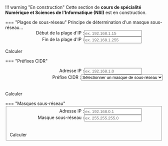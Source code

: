 !!! warning "En construction"
    Cette section de **cours de spécialité Numérique et Sciences de l'Informatique (NSI)** est en construction.

=== "Plages de sous-réseau"
    Principe de détermination d'un masque sous-réseau...
    <label>
        <span class='label'>Début de la plage d'IP :</span> 
        <input class="md-search__input md-input" type='text' name='ip_calculate_range_start_ip' id='ip_calculate_range_start_ip' placeholder="ex. 192.168.1.15" />
    </label>
    <label>
        <span class='label'>Fin de la plage d'IP :</span>
        <input class="md-search__input md-input" type='text' name='ip_calculate_range_end_ip' id='ip_calculate_range_end_ip' placeholder="ex. 192.168.1.255" />
    </label>
    </form>
    <br>
    <a type='button' class="md-button" value="Calculate" id="ip_calculate_range_button">Calculer</a>
    <div class='result' id='ip_calculate_range_result' style='display: none;'></div>

=== "Préfixes CIDR"
    <form>
    <label>
    <span class='label'>Adresse IP :</span>
    <input class="md-search__input md-input" type='text' name='ip_calculate_cidr_mask_ip' id='ip_calculate_cidr_mask_ip' placeholder='ex. 192.168.1.0' />
    </label>
    <label>
    <span class='label'>Préfixe CIDR :</span>
    <select class="md-search__input md-input" name='ip_calculate_cidr_mask_mask' id='ip_calculate_cidr_mask_mask' placeholder='ex. 24'>
        <option value='' disabled selected>Sélectionner un masque de sous-réseau</option>
        <option value='24'>/24</option>
        <option value='16'>/16</option>
        <option value='8'>/8</option>
        <option value='' disabled>----------------------</option>
        <option value='0'>/0</option>
        <option value='1'>/1</option>
        <option value='2'>/2</option>
        <option value='3'>/3</option>
        <option value='4'>/4</option>
        <option value='5'>/5</option>
        <option value='6'>/6</option>
        <option value='7'>/7</option>
        <option value='8'>/8</option>
        <option value='9'>/9</option>
        <option value='10'>/10</option>
        <option value='11'>/11</option>
        <option value='12'>/12</option>
        <option value='13'>/13</option>
        <option value='14'>/14</option>
        <option value='15'>/15</option>
        <option value='16'>/16</option>
        <option value='17'>/17</option>
        <option value='18'>/18</option>
        <option value='19'>/19</option>
        <option value='20'>/20</option>
        <option value='21'>/21</option>
        <option value='22'>/22</option>
        <option value='23'>/23</option>
        <option value='24'>/24</option>
        <option value='25'>/25</option>
        <option value='26'>/26</option>
        <option value='27'>/27</option>
        <option value='28'>/28</option>
        <option value='29'>/29</option>
        <option value='30'>/30</option>
        <option value='31'>/31</option>
        <option value='32'>/32</option>
    </select>
    </label>
    <br><br>
    <a class="md-button" type='button' value='Calculate' id='ip_calculate_cidr_mask_button'>Calculer</a>
    <div class='result' id='ip_calculate_cidr_mask_result' style='display: none;'></div>
    </form>
=== "Masques sous-réseau"
    <form id='ip_calculate_mask' class='calculator'>
    <fieldset>
    <label for="ip_calculate_mask_ip">
    <span class='label'>Adresse IP :</span>
    <input class="md-search__input md-input" type='text' name='ip_calculate_mask_ip' id='ip_calculate_mask_ip' placeholder='ex. 192.168.0.1' /></label>
    <label>
    <span class='label'>Masque sous-réseau : </span>
    <input class="md-search__input md-input" type='text' name='ip_calculate_mask_mask' id='ip_calculate_mask_mask' placeholder='ex. 255.255.255.0' /></label>
    <br><br>
    <a class="md-button" type='button' value='Calculate' id='ip_calculate_mask_button'> Calculer</a>
    <div class='result' id='ip_calculate_mask_result' style='display: none;'></div>
    </fieldset>
    </form>

<style>
label {display: flex;}
span.label {width: 50%; text-align: right;}
</style>

<script src="/info/outils/subnet.js"></script>